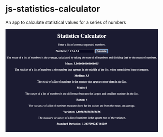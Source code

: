 # js-statistics-calculator
An app to calculate statistical values for a series of numbers

![App demo screenshot](<Screenshot 2024-01-17 at 17.54.10.png>)
